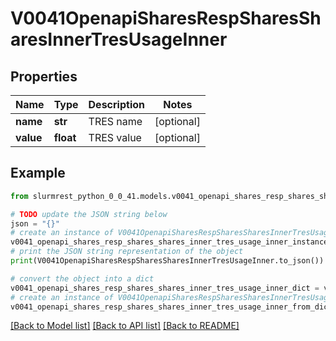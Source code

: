 # V0041OpenapiSharesRespSharesSharesInnerTresUsageInner


## Properties

Name | Type | Description | Notes
------------ | ------------- | ------------- | -------------
**name** | **str** | TRES name | [optional] 
**value** | **float** | TRES value | [optional] 

## Example

```python
from slurmrest_python_0_0_41.models.v0041_openapi_shares_resp_shares_shares_inner_tres_usage_inner import V0041OpenapiSharesRespSharesSharesInnerTresUsageInner

# TODO update the JSON string below
json = "{}"
# create an instance of V0041OpenapiSharesRespSharesSharesInnerTresUsageInner from a JSON string
v0041_openapi_shares_resp_shares_shares_inner_tres_usage_inner_instance = V0041OpenapiSharesRespSharesSharesInnerTresUsageInner.from_json(json)
# print the JSON string representation of the object
print(V0041OpenapiSharesRespSharesSharesInnerTresUsageInner.to_json())

# convert the object into a dict
v0041_openapi_shares_resp_shares_shares_inner_tres_usage_inner_dict = v0041_openapi_shares_resp_shares_shares_inner_tres_usage_inner_instance.to_dict()
# create an instance of V0041OpenapiSharesRespSharesSharesInnerTresUsageInner from a dict
v0041_openapi_shares_resp_shares_shares_inner_tres_usage_inner_from_dict = V0041OpenapiSharesRespSharesSharesInnerTresUsageInner.from_dict(v0041_openapi_shares_resp_shares_shares_inner_tres_usage_inner_dict)
```
[[Back to Model list]](../README.md#documentation-for-models) [[Back to API list]](../README.md#documentation-for-api-endpoints) [[Back to README]](../README.md)


